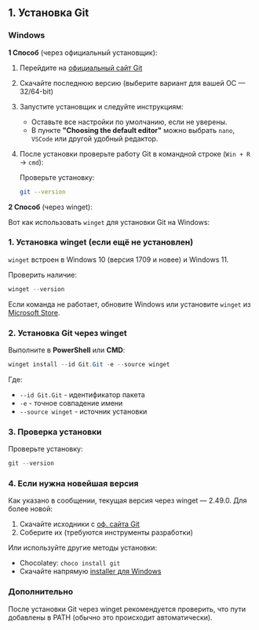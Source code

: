 ## **1. Установка Git**  

### **Windows**

**1 Способ** (через официальный установщик):  

   1. Перейдите на [официальный сайт Git](https://git-scm.com/)  
   2. Скачайте последнюю версию (выберите вариант для вашей ОС — 32/64-bit)  
   3. Запустите установщик и следуйте инструкциям:  
      - Оставьте все настройки по умолчанию, если не уверены.  
      - В пункте **"Choosing the default editor"** можно выбрать `nano`, `VSCode` или другой удобный редактор.  
   4. После установки проверьте работу Git в командной строке (`Win + R` → `cmd`):
  
      Проверьте установку:
      
      ```bash
      git --version
      ```

**2 Способ** (через winget):  

   Вот как использовать `winget` для установки Git на Windows:

   ### 1. Установка winget (если ещё не установлен)
   
   `winget` встроен в Windows 10 (версия 1709 и новее) и Windows 11.
   
   Проверить наличие:
   
   ```powershell
   winget --version
   ```

   Если команда не работает, обновите Windows или установите `winget` из [Microsoft Store](https://aka.ms/getwinget).

   ### 2. Установка Git через winget
   
   Выполните в **PowerShell** или **CMD**:
   
   ```powershell
   winget install --id Git.Git -e --source winget
   ```
   Где:
   - `--id Git.Git` - идентификатор пакета
   - `-e` - точное совпадение имени
   - `--source winget` - источник установки

   ### 3. Проверка установки

   Проверьте установку:
   
   ```powershell
   git --version
   ```

   ### 4. Если нужна новейшая версия
   
   Как указано в сообщении, текущая версия через winget — 2.49.0. Для более новой:
   1. Скачайте исходники с [оф. сайта Git](https://git-scm.com/)
   2. Соберите их (требуются инструменты разработки)

   Или используйте другие методы установки:
   - Chocolatey: `choco install git`
   - Скачайте напрямую [installer для Windows](https://git-scm.com/download/win)

   ### Дополнительно
   
   После установки Git через winget рекомендуется проверить, что пути добавлены в PATH (обычно это происходит автоматически).
